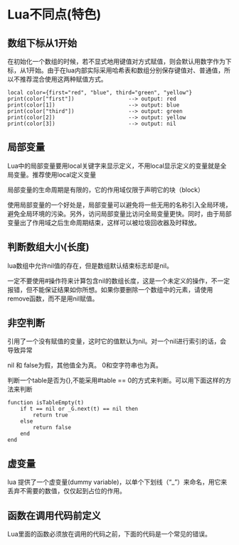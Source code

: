 # Lua不同点(特色)

## 数组下标从1开始

在初始化一个数组的时候，若不显式地用键值对方式赋值，则会默认用数字作为下标，从1开始。由于在lua内部实际采用哈希表和数组分别保存键值对、普通值，所以不推荐混合使用这两种赋值方式。

    local color={first="red", "blue", third="green", "yellow"} 
    print(color["first"])                 --> output: red
    print(color[1])                       --> output: blue
    print(color["third"])                 --> output: green
    print(color[2])                       --> output: yellow
    print(color[3])                       --> output: nil
    
## 局部变量

Lua中的局部变量要用local关键字来显示定义，不用local显示定义的变量就是全局变量。推荐使用local定义变量

局部变量的生命周期是有限的，它的作用域仅限于声明它的块（block）

使用局部变量的一个好处是，局部变量可以避免将一些无用的名称引入全局环境，避免全局环境的污染。另外，访问局部变量比访问全局变量更快。同时，由于局部变量出了作用域之后生命周期结束，这样可以被垃圾回收器及时释放。

## 判断数组大小(长度)

lua数组中允许nil值的存在，但是数组默认结束标志却是nil。

一定不要使用#操作符来计算包含nil的数组长度，这是一个未定义的操作，不一定报错，但不能保证结果如你所想。如果你要删除一个数组中的元素，请使用remove函数，而不是用nil赋值。

## 非空判断

引用了一个没有赋值的变量，这时它的值默认为nil。对一个nil进行索引的话，会导致异常

nil 和 false为假，其他值全为真。 0和空字符串也为真。

判断一个table是否为{},不能采用#table == 0的方式来判断。可以用下面这样的方法来判断
    
    function isTableEmpty(t)
        if t == nil or _G.next(t) == nil then
            return true
        else
            return false
        end
    end

## 虚变量

lua 提供了一个虚变量(dummy variable)，以单个下划线（“_”）来命名，用它来丢弃不需要的数值，仅仅起到占位的作用。

## 函数在调用代码前定义

Lua里面的函数必须放在调用的代码之前，下面的代码是一个常见的错误。